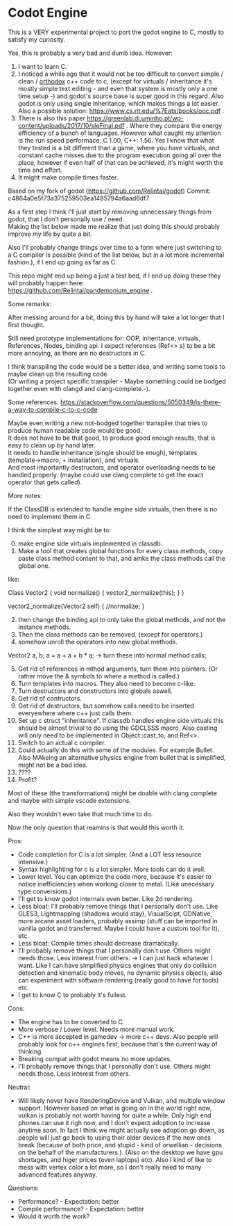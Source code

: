 # Codot Engine

This is a VERY experimental project to port the godot engine to C, mostly to satisfy my curiosity.

Yes, this is probably a very bad and dumb idea. However:

1. I want to learn C.
2. I noticed a while ago that it would not be too difficult to convert simple / clean / [orthodox](https://gist.github.com/bkaradzic/2e39896bc7d8c34e042b) c++ code to c, (except for virtuals / inheritance it's mostly simple text editing - and even that system is mostly only a one time setup -) and godot's source base is super good in this regard. Also godot is only using single inheritance, which makes things a lot easier. Also a possible solution: https://www.cs.rit.edu/%7Eats/books/ooc.pdf .
3. There is also this paper https://greenlab.di.uminho.pt/wp-content/uploads/2017/10/sleFinal.pdf . Where they compare the energy efficiency of a bunch of languages. However what caught my attention is the run speed performace: C 1.00, C++: 1.56. Yes I know that what they tested is a bit different than a game, where you have virtuals, and constant cache misses due to the program execution going all over the place, however if even half of that can be achieved, it's might worth the time and effort.
4. It might make compile times faster.
 
Based on my fork of godot (https://github.com/Relintai/godot) Commit: c4864a0e5f73a375259503ea1485794a6aad6df7

As a first step I think I'll just start by removing unnecessary things from godot, that I don't personally use / need.\
Making the list below made me realize that just doing this should probably improve my life by quite a bit.

Also I'll probably change things over time to a form where just switching to a C compiler is possible (kind of the list below, but in a lot more incremental fashion.), if I end up going as far as C.

This repo might end up being a just a test bed, if I end up doing these they will probably happen here: https://github.com/Relintai/pandemonium_engine .

Some remarks:

After messing around for a bit, doing this by hand will take a lot longer that I first thought.

Still need prototype implementations for: OOP, inheritance, virtuals, References, Nodes, binding api.
I expect references (Ref<> s) to be a bit more annoying, as there are no destructors in C.

I think transpiling the code would be a better idea, and writing some tools to maybe clean up the resulting code.\
(Or writing a project specific transpiler - Maybe something could be bodged together even with clangd and clang-complete.-).

Some references:
https://stackoverflow.com/questions/5050349/is-there-a-way-to-compile-c-to-c-code

Maybe even writing a new not-bodged together transpiler that tries to produce human readable code would be good.\
It does not have to be that good, to produce good enough results, that is easy to clean up by hand later.\
It needs to handle inheritance (single should be enugh), templates (template->macro, + instatiation), and virtuals.\
And most importantly destructors, and operator overloading needs to be handled properly.
(maybe could use clang complete to get the exact operator that gets called).

More notes:

If the ClassDB is extended to handle engine side virtuals, then there is no need to implement them in C.

I think the simplest way might be to:

0. make engine side virtuals implemented in classdb.
1. Make a tool that creates global functions for every class methods, copy paste class method content to that, and amke the class methods call the global one.

like:

Class Vector2 {
    void normalize() {
        vector2_normalize(this);
    }
}

vector2_normalize(Vector2 self) {
    //normalize;
}

2. then change the binding api to only take the global methods, and not the instance methods.
3. Then the class methods can be removed. (except for operators.)
4. somehow unroll the operators into new global methods.

Vector2 a, b;
a = a + a + b * a;
-> turn these into normal method calls;

5. Get rid of references in mthod arguments, turn them into pointers. (Or rather move the & symbols to where a method is called.)
6. Turn templates into macros. They also need to become c-like.
7. Turn destructors and constructors into globals aswell.
8. Get rid of contructors.
9. Get rid of destructors, but somehow calls need to be inserted everyewhere where c++ just calls them.
10. Set up c struct "inheritance". If classdb handles engine side virtuals this should be almost trivial to do using the GDCLSSS macro. Also casting will only need to be implemented in Object::cast_to, and Ref<>.
11. Switch to an actual c compiler.
12. Could actually do this with some of the modules. For example Bullet. Also MAkeing an alternative physics engine from bullet that is simplified, might not be a bad idea.
12. ????
13. Profit?

Most of these (the transformations) might be doable with clang complete and maybe with simple vscode extensions.

Also they wouldn't even take that much time to do.

Now the only question that reamins is that would this worth it.

Pros:
- Code completion for C is a lot simpler. (And a LOT less resource intensive.)
- Syntax highlighting for c is a lot simpler. More tools can do it well.
- Lower level. You can optimize the code more, because it's easier to notice inefficiencies when working closer to metal. (Like unecessary type conversions.)
- I'll get to know godot internals even better. Like 2d rendering.
- Less bloat: I'll probably remove things that I personally don't use. Like GLES3, Lightmapping (shadows would stay), VisualScipt, GDNative, more arcane asset loaders, probably assimp (stuff can be imported in vanilla godot and transferred. Maybe I could have a custom tool for it), etc.
- Less bloat: Compile times should decrease dramatically.
- I'll probably remove things that I personally don't use. Others might needs those. Less interest from others. -> I can just hack whatever I want. Like I can have simplified physics engines that only do collision detection and kinematic body moves, no dynamic physics objects, also can experiment with software rendering (really good to have for tools) etc.
- I get to know C to probably it's fullest.

Cons:
- The engine has to be converted to C.
- More verbose / Lower level. Needs more manual work.
- C++ is more accepted in gamedev -> more c++ devs. Also people will probably look for c++ engines first, because that's the current way of thinking.
- Breaking compat with godot means no more updates.
- I'll probably remove things that I personally don't use. Others might needs those. Less interest from others.

Neutral:
- Will likely never have RenderingDevice and Vulkan, and multiple window support. However based on what is going on in the world right now, vulkan is probably not worth having for quite a while. Only high end phones can use it righ now, and I don't expect adoption to increase anytime soon. In fact I think we might actually see adoption go down, as people will just go back to using their older devices if the new ones break (because of both price, and stupid - kind of orwellian - decisions on the behalf of the manufacturers.). (Also on the desktop we have gpu shortages, and higer prices (even laptops) etc). Also I kind of like to mess with vertex color a lot more, so I don't really need to many advanced features anyway.

Questions:
- Performance? - Expectation: better
- Compile performance? - Expectation: better
- Would it worth the work?
